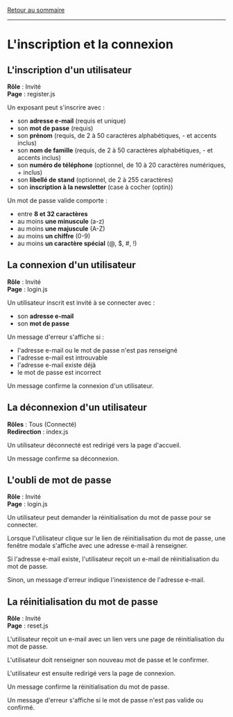 [Retour au sommaire](README.md)

***

# L'inscription et la connexion

## L'inscription d'un utilisateur

**Rôle** : Invité<br />
**Page** : register.js

Un exposant peut s'inscrire avec :

- son **adresse e-mail** (requis et unique)
- son **mot de passe** (requis)
- son **prénom** (requis, de 2 à 50 caractères alphabétiques, - et accents inclus)
- son **nom de famille** (requis, de 2 à 50 caractères alphabétiques, - et accents inclus)
- son **numéro de téléphone** (optionnel, de 10 à 20 caractères numériques, + inclus)
- son **libellé de stand** (optionnel, de 2 à 255 caractères)
- son **inscription à la newsletter** (case à cocher (optin))

Un mot de passe valide comporte :

- entre **8 et 32 caractères**
- au moins **une minuscule** (a-z)
- au moins **une majuscule** (A-Z)
- au moins **un chiffre** (0-9)
- au moins **un caractère spécial** (@, $, #, !)

## La connexion d'un utilisateur

**Rôle** : Invité<br />
**Page** : login.js

Un utilisateur inscrit est invité à se connecter avec :

- son **adresse e-mail**
- son **mot de passe**

Un message d'erreur s'affiche si :

- l'adresse e-mail ou le mot de passe n'est pas renseigné
- l'adresse e-mail est introuvable
- l'adresse e-mail existe déjà
- le mot de passe est incorrect

Un message confirme la connexion d'un utilisateur.

## La déconnexion d'un utilisateur

**Rôles** : Tous (Connecté)<br />
**Redirection** : index.js

Un utilisateur déconnecté est redirigé vers la page d'accueil.

Un message confirme sa déconnexion.

## L'oubli de mot de passe

**Rôle** : Invité<br />
**Page** : login.js

Un utilisateur peut demander la réinitialisation du mot de passe pour se connecter.

Lorsque l'utilisateur clique sur le lien de réinitialisation du mot de passe, une fenêtre modale s'affiche avec une adresse e-mail à renseigner.

Si l'adresse e-mail existe, l'utilisateur reçoit un e-mail de réinitialisation du mot de passe.

Sinon, un message d'erreur indique l'inexistence de l'adresse e-mail.

## La réinitialisation du mot de passe

**Rôle** : Invité<br />
**Page** : reset.js

L'utilisateur reçoit un e-mail avec un lien vers une page de réinitialisation du mot de passe.

L'utilisateur doit renseigner son nouveau mot de passe et le confirmer.

L'utilisateur est ensuite redirigé vers la page de connexion.

Un message confirme la réinitialisation du mot de passe.

Un message d'erreur s'affiche si le mot de passe n'est pas valide ou confirmé.